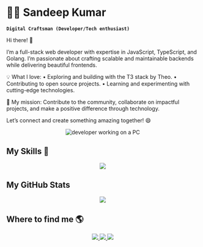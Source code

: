 # 👨‍💻 Sandeep Kumar

**`Digital Craftsman (Developer/Tech enthusiast)`**

Hi there! 👋

I’m a full-stack web developer with expertise in JavaScript, TypeScript, and Golang. I’m passionate about crafting scalable and maintainable backends while delivering beautiful frontends.

💡 What I love:
• Exploring and building with the T3 stack by Theo.
• Contributing to open source projects.
• Learning and experimenting with cutting-edge technologies.

🌟 My mission:
Contribute to the community, collaborate on impactful projects, and make a positive difference through technology.

Let’s connect and create something amazing together! 😄

<p align="center">
    <img src="https://media.giphy.com/media/qgQUggAC3Pfv687qPC/giphy.gif" alt="developer working on a PC"/>
</p>

## My Skills 🚀

<p align="center">
  <a href="">
    <img src="https://skillicons.dev/icons?i=html,css,javascript,react,nextjs,tailwind,typescript,go,nodejs,npm,express,mongodb,mysql,postgresql,astro,scss,solidjs,svelte,aws,supabase,vite,jest,django,firebase,gcp,linux,redux,git,github,gitlab,docker,bash,bootstrap,deno,rust,graphql,nestjs,postman,dynamodb,java,python,vercel,prisma,md,kafka,neovim,lua,nginx,angular,bun,cypress,debian,kubernetes,elasticsearch,obsidian,pnpm,redis,spring&perline=11" />
  </a>
</p>

## My GitHub Stats

<div align="center">
<a href="http://www.github.com/sandepten"><img src="https://github-readme-streak-stats.herokuapp.com/?user=sandepten&stroke=ffffff&background=1c1917&ring=0891b2&fire=0891b2&currStreakNum=ffffff&currStreakLabel=0891b2&sideNums=ffffff&sideLabels=ffffff&dates=ffffff&hide_border=true" /></a>
</div>

## Where to find me 🌎

<div align="center">
    <a href="https://www.linkedin.com/in/sandepten/">
        <img src="https://img.shields.io/badge/-Sandeep%20Kumar-0077B5?style=flat&logo=Linkedin&logoColor=white"/>
    </a>
    <a href="https://twitter.com/sandepten">
        <img src="https://img.shields.io/badge/-@sandepten-1DA1F2?style=flat&logo=Twitter&logoColor=white"/>
    </a>
    <a href="mailto:sandepten+github@gmail.com">
        <img src="https://img.shields.io/badge/-sandepten@gmail.com-D14836?style=flat&logo=Gmail&logoColor=white"/>
    </a>
</div>
